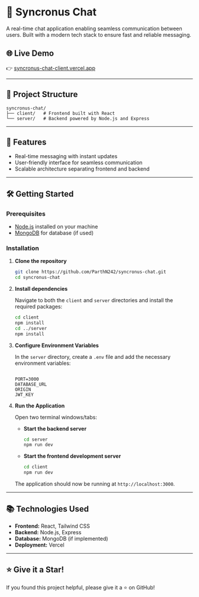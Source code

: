 # 💬 Syncronus Chat

A real-time chat application enabling seamless communication between users. Built with a modern tech stack to ensure fast and reliable messaging.

## 🌐 Live Demo

👉 [syncronus-chat-client.vercel.app](https://syncronus-chat-client.vercel.app/)

---

## 📁 Project Structure

```
syncronus-chat/
├── client/   # Frontend built with React
└── server/   # Backend powered by Node.js and Express
```

---

## 🚀 Features

- Real-time messaging with instant updates
- User-friendly interface for seamless communication
- Scalable architecture separating frontend and backend

---

## 🛠️ Getting Started

### Prerequisites

- [Node.js](https://nodejs.org/) installed on your machine
- [MongoDB](https://www.mongodb.com/) for database (if used)

### Installation

1. **Clone the repository**

   ```bash
   git clone https://github.com/ParthN242/syncronus-chat.git
   cd syncronus-chat
   ```

2. **Install dependencies**

   Navigate to both the `client` and `server` directories and install the required packages:

   ```bash
   cd client
   npm install
   cd ../server
   npm install
   ```

3. **Configure Environment Variables**

   In the `server` directory, create a `.env` file and add the necessary environment variables:

   ```env

   PORT=3000
   DATABASE_URL
   ORIGIN
   JWT_KEY

   ```

4. **Run the Application**

   Open two terminal windows/tabs:

   - **Start the backend server**

     ```bash
     cd server
     npm run dev
     ```

   - **Start the frontend development server**

     ```bash
     cd client
     npm run dev
     ```

   The application should now be running at `http://localhost:3000`.

---

## 📚 Technologies Used

- **Frontend:** React, Tailwind CSS
- **Backend:** Node.js, Express
- **Database:** MongoDB (if implemented)
- **Deployment:** Vercel

---

## ⭐ Give it a Star!

If you found this project helpful, please give it a ⭐ on GitHub!

